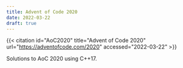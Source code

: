 ```yaml
---
title: Advent of Code 2020
date: 2022-03-22
draft: true
---
```


{{< citation
  id="AoC2020"
  title="Advent of Code 2020"
  url="https://adventofcode.com/2020"
  accessed="2022-03-22" >}}

Solutions to AoC 2020 using C++17.
